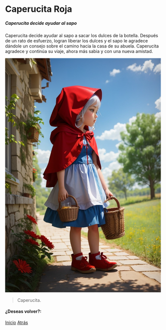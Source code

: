 # Caperucita Roja
##### Caperucita decide ayudar al sapo

Caperucita decide ayudar al sapo a sacar los dulces de la botella. Después de un rato de esfuerzo, logran liberar los dulces y el sapo le agradece dándole un consejo sobre el camino hacia la casa de su abuela. Caperucita agradece y continúa su viaje, ahora más sabia y con una nueva amistad.

![](https://raw.githubusercontent.com/Linita-Arenas/Guion/main/Caperucita%20Roja/Inicio/img/DreamShaper_v7_On_the_way_to_the_sidewalk_Little_Red_Riding_Ho_0.jpg)

> Caperucita.

#### ¿Deseas volver?:
[Inicio](https://github.com/Linita-Arenas/Guion/blob/develop/README.md "Inicio")
[Atrás](https://github.com/Linita-Arenas/Guion/blob/main/Caperucita%20Roja/Inicio/1/1.1.md "Atrás")
